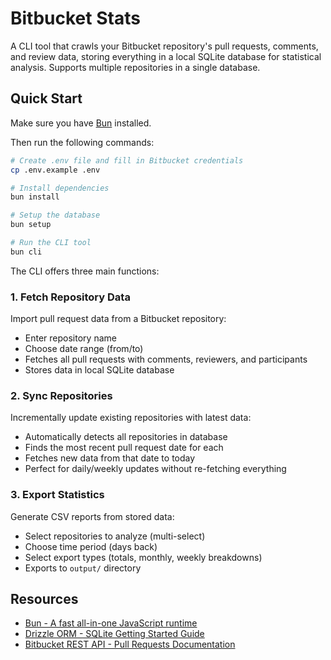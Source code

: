 # Bitbucket Stats

A CLI tool that crawls your Bitbucket repository's pull requests, comments, and review data, storing everything in a local SQLite database for statistical analysis. Supports multiple repositories in a single database.

## Quick Start

Make sure you have [Bun](https://bun.sh/) installed.

Then run the following commands:

```bash
# Create .env file and fill in Bitbucket credentials
cp .env.example .env

# Install dependencies
bun install

# Setup the database
bun setup

# Run the CLI tool
bun cli
```

The CLI offers three main functions:

### 1. Fetch Repository Data
Import pull request data from a Bitbucket repository:
- Enter repository name
- Choose date range (from/to)
- Fetches all pull requests with comments, reviewers, and participants
- Stores data in local SQLite database

### 2. Sync Repositories
Incrementally update existing repositories with latest data:
- Automatically detects all repositories in database
- Finds the most recent pull request date for each
- Fetches new data from that date to today
- Perfect for daily/weekly updates without re-fetching everything

### 3. Export Statistics
Generate CSV reports from stored data:
- Select repositories to analyze (multi-select)
- Choose time period (days back)
- Select export types (totals, monthly, weekly breakdowns)
- Exports to `output/` directory

## Resources

- [Bun - A fast all-in-one JavaScript runtime](https://bun.sh/)
- [Drizzle ORM - SQLite Getting Started Guide](https://orm.drizzle.team/docs/get-started/sqlite-new)
- [Bitbucket REST API - Pull Requests Documentation](https://developer.atlassian.com/cloud/bitbucket/rest/api-group-pullrequests/#api-group-pullrequests)
